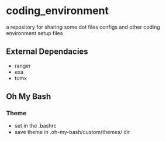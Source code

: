 # coding_environment

a repository for sharing some dot files configs and other coding environment setup files


## External Dependacies
- ranger
- exa
- tumx

## Oh My Bash

### Theme

-   set in the .bashrc
-   save theme in .oh-my-bash/custom/themes/ dir
